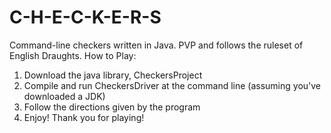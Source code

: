 # C-H-E-C-K-E-R-S
Command-line checkers written in Java.
PVP and follows the ruleset of English Draughts.
How to Play: 
1) Download the java library, CheckersProject 
2) Compile and run CheckersDriver at the command line (assuming you've downloaded a JDK) 
3) Follow the directions given by the program 
4) Enjoy! 
Thank you for playing!
